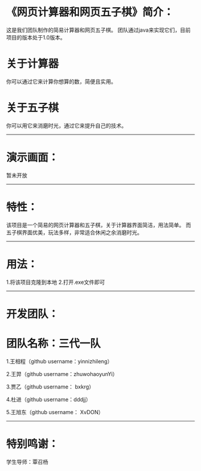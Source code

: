 # 《网页计算器和网页五子棋》简介：
这是我们团队制作的简易计算器和网页五子棋。
团队通过java来实现它们，目前项目的版本处于1.0版本。
# 关于计算器
你可以通过它来计算你想算的数，简便且实用。
# 关于五子棋
你可以用它来消磨时光，通过它来提升自己的技术。
***
# 演示画面：

暂未开放

***
# 特性：
 该项目是一个简易的网页计算器和五子棋，关于计算器界面简洁，用法简单。
 而五子棋界面优美，玩法多样，非常适合休闲之余消磨时光。
***
# 用法：
 1.将该项目克隆到本地
 2.打开.exe文件即可
***
# 开发团队：
# 团队名称：三代一队
 1.王相程（github username：yinnizhileng）
 
 2.王羿（github username：zhuwohaoyunYi）
 
 3.贾乙（github username： bxkrg）
 
 4.杜进（github username：dddjj）
 
 5.王旭东（github username： XvDON）
***
# 特别鸣谢：
学生导师：覃召杨

